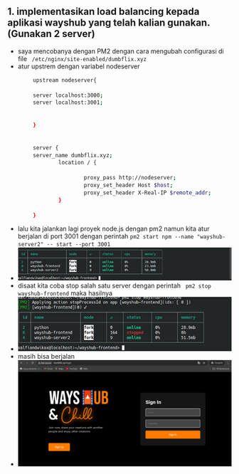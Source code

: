 ## 1. implementasikan load balancing kepada aplikasi wayshub yang telah kalian gunakan. (Gunakan 2 server)

- saya mencobanya dengan PM2 dengan cara mengubah configurasi di file ``` /etc/nginx/site-enabled/dumbflix.xyz```
- atur upstrem dengan variabel nodeserver
```bash
        upstream nodeserver{

        server localhost:3000;
        server localhost:3001;


        }


        server {
        server_name dumbflix.xyz;
                location / {

                        proxy_pass http://nodeserver;
                        proxy_set_header Host $host;
                        proxy_set_header X-Real-IP $remote_addr;
                }

        }

```

- lalu kita jalankan lagi proyek node.js dengan pm2 namun kita atur berjalan di port 3001 dengan perintah ``` pm2 start npm --name "wayshub-server2" -- start --port 3001 ```
- ![alt text](image.png)
- disaat kita coba stop salah satu server dengan perintah ``` pm2 stop wayshub-frontend``` maka hasilnya
- ![alt text](image-1.png)
- masih bisa berjalan
- ![alt text](image-2.png)
 